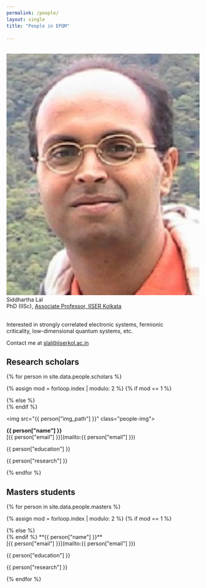 ```yaml
---
permalink: /people/
layout: single
title: "People in EPQM"

---
```


<br>
<div class="people-head">
<div class="people-head-img">
<img src="/assets/images/people/slal.jpg">
</div>
<div class="people-head-text">
<div class="people-head-name"> Siddhartha Lal </div>
PhD (IISc), <a href="https://www.iiserkol.ac.in/web/en/people/faculty/dps/slal/">Associate Professor, IISER Kolkata</a><br><br>
<p>Interested in strongly correlated electronic systems, fermionic<br>
 criticality, low-dimensional quantum systems, etc.</p>
Contact me at <a href="mailto:slal@iiserkol.ac.in">slal@iiserkol.ac.in</a><br>
</div>
</div>

## Research scholars

<div class="people-head">
{% for person in site.data.people.scholars %}

{% assign mod = forloop.index | modulo: 2 %}
{% if mod == 1 %}
<div class="people-text-left" markdown=1>
{% else %}
<div class="people-text-right" markdown=1>
{% endif %}

<img src="{{ person["img_path"] }}" class="people-img">

**{{ person["name"] }}**<br>
[{{ person["email"] }}](mailto:{{ person["email"] }})

{{ person["education"] }}

{{ person["research"] }}

</div>
{% endfor %}
</div>

## Masters students

<div class="people-head">
{% for person in site.data.people.masters %}

{% assign mod = forloop.index | modulo: 2 %}
{% if mod == 1 %}
<div class="people-text-left" markdown=1>
{% else %}
<div class="people-text-right" markdown=1>
{% endif %}
**{{ person["name"] }}**<br>
[{{ person["email"] }}](mailto:{{ person["email"] }})

{{ person["education"] }}

{{ person["research"] }}

</div>
{% endfor %}
</div>
